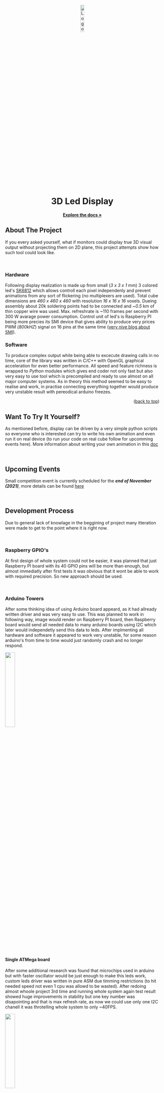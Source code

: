 <div id="top"></div>

<div align="center">
    <img src="https://trycubic.com/img/black_circle_logo.svg" alt="Logo" width="15%" height="15%">
    <h1 align="center">3D Led Display</h1>
    <p align="center">
        <a href="https://doc.trycubic.com/"><strong>Explore the docs »</strong></a>
        <br/>
    </p>
</div>

## About The Project

If you every asked yourself, what if monitors could display true 3D visual output without projecting them on 2D plane, this project attempts show how such tool could look like.

<br/>

### Hardware

Following display realization is made up from small (_3 x 3 x 1_ mm) 3 colored led's [SK6812](https://cdn-shop.adafruit.com/product-files/1138/SK6812+LED+datasheet+.pdf) which allows controll each pixel independenly and prevent animations from any sort of flickering (no multiplexers are used). Total cube dimensions are _460 x 460 x 460_ with resolution _16 x 16 x 16_ voxels. Dueing assembly about 20k soldering points had to be connected and ~_0.5_ km of thin copper wire was used. Max. refreshrate is ~110 frames per second with 300 W avarage power consumption. Control unit of led's is Raspberry PI being more precies its SMI device that gives ability to produce very prices PWM (_800kHZ_) signal on 16 pins at the same time ([very nive blog about SMI](https://iosoft.blog/2020/07/16/raspberry-pi-smi/)).

### Software

To produce complex output while being able to excecute drawing calls in no time, core of the library was written in _C/C++_ with OpenGL graphical acceleration for even better performance. All speed and feature richness is wrapped to _Python_ modules which gives end coder not only fast but also very easy to use tool which is precompiled and ready to use almost on all major computer systems. As in theory this method seemed to be easy to realise and work, in practise connecting everything together would produce very unstable result with pereodical arduino freezes.

<p align="right">(<a href="#top">back to top</a>)</p>

## Want To Try It Yourself?

As mentioned before, display can be driven by a very simple python scripts so everyone who is interested can try to write his own animation and even run it on real device (to run your code on real cube follow for upcomming events here). More information about writing your own animation in this [doc](https://doc.trycubic.com/)

<br/>

## Upcoming Events

Small competition event is currently scheduled for the _**end of November (2021)**_, more details can be found [here](https:://google.com)

<br/>

## Development Process

Due to general lack of knowlage in the beggining of project many itteration were made to get to the point where it is right now.

<br/>

### Raspberry GPIO's

At first design of whole system could not be easier, it was planned that just Raspberry PI board with its 40 GPIO pins will be more than enough, but almost immediatly after first tests it was obvious that it wont be able to work with required precision. So new approach should be used.

<br/>

### Arduino Towers

After some thinking idea of using Arduino board appeard, as it had allready written driver and was very easy to use. This was planned to work in following way, image would render on Raspberry PI board, then Raspberry board would send all needed data to many arduino boards using I2C which later would independetly send this data to leds. After implmenting all hardware and software it appeared to work very unstable, for some reason arduino's from time to time would just randomly crash and no longer respond.

<img src="https://i.ibb.co/x6Vr3jY/photo-2021-11-15-17-24-06.jpg" width="25%">

<br/>

#### Single ATMega board

After some additional research was found that microchips used in arduino but with faster oscillator would be just enough to make this leds work, custom leds driver was written in pure ASM due timming restrictions (to hit needed speed not even 1 cpu was allowd to be wasted). After redoing almost whoole project 3rd time and running whole system again test result showed huge improvements in stability but one key number was disapointing and that is max refresh rate, as now we could use only one I2C chanell it was throtelling whole system to only ~40FPS.

<img src="https://i.ibb.co/bQP177J/photo-2021-11-15-17-24-06-2.jpg" width="25%">

### Raspberry SMI

As potential max refrash rate could be >100 per second, another solution had to be developed, after long time span of researching different approaches, this [article about Raspberry PI SMI perephiral](https://iosoft.blog/2020/07/16/raspberry-pi-smi/) was discovered. Mentioned SMI device allows to write big amount of data with high precision on 16 GPIO's at the same time directly from Raspberry borad, so everythink had to be re-done 4th time, simple PCB with level shifter and some indecational lights was designed and tested. This appered to work as excpected.

<img src="https://i.ibb.co/bJzXKJt/photo-2021-11-19-16-39-26.jpg" width="25%">

<p align="right">(<a href="#top">back to top</a>)</p>

## Contributions

- Dmitry Kaidalov - help with soldering and general design tips
- Anna Kacane - logo design
- Anastasija Sirotkina - help with soldering

## Contact

demid.kaidalov@gmail.com

## License

Distributed under the MIT License. See `LICENSE.md` for more information.

<p align="right">(<a href="#top">back to top</a>)</p>
